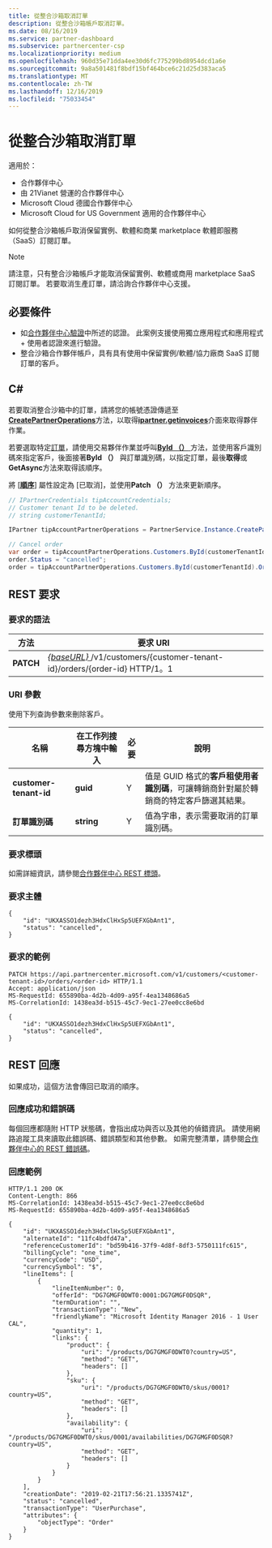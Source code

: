 ```yaml
---
title: 從整合沙箱取消訂單
description: 從整合沙箱帳戶取消訂單。
ms.date: 08/16/2019
ms.service: partner-dashboard
ms.subservice: partnercenter-csp
ms.localizationpriority: medium
ms.openlocfilehash: 960d35e71dda4ee30d6fc775299bd8954dcd1a6e
ms.sourcegitcommit: 9a8a501481f8bdf15bf464bce6c21d25d383aca5
ms.translationtype: MT
ms.contentlocale: zh-TW
ms.lasthandoff: 12/16/2019
ms.locfileid: "75033454"
---
```

# <a name="cancel-an-order-from-the-integration-sandbox"></a>從整合沙箱取消訂單

適用於：

- 合作夥伴中心
- 由 21Vianet 營運的合作夥伴中心
- Microsoft Cloud 德國合作夥伴中心
- Microsoft Cloud for US Government 適用的合作夥伴中心

如何從整合沙箱帳戶取消保留實例、軟體和商業 marketplace 軟體即服務（SaaS）訂閱訂單。

>[!NOTE]
>請注意，只有整合沙箱帳戶才能取消保留實例、軟體或商用 marketplace SaaS 訂閱訂單。 若要取消生產訂單，請洽詢合作夥伴中心支援。

## <a name="prerequisites"></a>必要條件

- 如[合作夥伴中心驗證](partner-center-authentication.md)中所述的認證。 此案例支援使用獨立應用程式和應用程式 + 使用者認證來進行驗證。
- 整合沙箱合作夥伴帳戶，具有具有使用中保留實例/軟體/協力廠商 SaaS 訂閱訂單的客戶。

## <a name="c"></a>C#

若要取消整合沙箱中的訂單，請將您的帳號憑證傳遞至[**CreatePartnerOperations**](https://docs.microsoft.com/dotnet/api/microsoft.store.partnercenter.partnerservice.instance)方法，以取得[**ipartner.getinvoices**](https://docs.microsoft.com/dotnet/api/microsoft.store.partnercenter.ipartner)介面來取得夥伴作業。

若要選取特定[訂單](order-resources.md#order)，請使用交易夥伴作業並呼叫[**ById （）** ](https://docs.microsoft.com/dotnet/api/microsoft.store.partnercenter.customers.icustomercollection.byid)方法，並使用客戶識別碼來指定客戶，後面接著**ById （）** 與訂單識別碼，以指定訂單，最後**取得**或**GetAsync**方法來取得該順序。

將 [[**順序**](order-resources.md#order)] 屬性設定為 [已取消]，並使用**Patch （）** 方法來更新順序。

``` csharp
// IPartnerCredentials tipAccountCredentials;
// Customer tenant Id to be deleted.
// string customerTenantId;

IPartner tipAccountPartnerOperations = PartnerService.Instance.CreatePartnerOperations(tipAccountCredentials);

// Cancel order
var order = tipAccountPartnerOperations.Customers.ById(customerTenantId).Orders.ById(orderId).Get();
order.Status = "cancelled";
order = tipAccountPartnerOperations.Customers.ById(customerTenantId).Orders.ById(orderId).Patch(order);

```

## <a name="rest-request"></a>REST 要求

### <a name="request-syntax"></a>要求的語法

| 方法     | 要求 URI                                                                            |
|------------|----------------------------------------------------------------------------------------|
| **PATCH** | [ *{baseURL}* ](partner-center-rest-urls.md)/v1/customers/{customer-tenant-id}/orders/{order-id} HTTP/1。1 |

### <a name="uri-parameter"></a>URI 參數

使用下列查詢參數來刪除客戶。

| 名稱                   | 在工作列搜尋方塊中輸入     | 必要 | 說明                                                                                                                                            |
|------------------------|----------|----------|--------------------------------------------------------------------------------------------------------------------------------------------------------|
| **customer-tenant-id** | **guid** | Y        | 值是 GUID 格式的**客戶租使用者識別碼**，可讓轉銷商針對屬於轉銷商的特定客戶篩選其結果。 |
| **訂單識別碼** | **string** | Y        | 值為字串，表示需要取消的訂單識別碼。 |

### <a name="request-headers"></a>要求標頭

如需詳細資訊，請參閱[合作夥伴中心 REST 標頭](headers.md)。

### <a name="request-body"></a>要求主體
```http
{  
    "id": "UKXASSO1dezh3HdxClHxSp5UEFXGbAnt1",  
    "status": "cancelled",  
}
```

### <a name="request-example"></a>要求的範例

```http
PATCH https://api.partnercenter.microsoft.com/v1/customers/<customer-tenant-id>/orders/<order-id> HTTP/1.1
Accept: application/json
MS-RequestId: 655890ba-4d2b-4d09-a95f-4ea1348686a5
MS-CorrelationId: 1438ea3d-b515-45c7-9ec1-27ee0cc8e6bd

{
    "id": "UKXASSO1dezh3HdxClHxSp5UEFXGbAnt1",
    "status": "cancelled",
}
```

## <a name="rest-response"></a>REST 回應

如果成功，這個方法會傳回已取消的順序。

### <a name="response-success-and-error-codes"></a>回應成功和錯誤碼

每個回應都隨附 HTTP 狀態碼，會指出成功與否以及其他的偵錯資訊。 請使用網路追蹤工具來讀取此錯誤碼、錯誤類型和其他參數。 如需完整清單，請參閱[合作夥伴中心的 REST 錯誤碼](error-codes.md)。

### <a name="response-example"></a>回應範例

```http
HTTP/1.1 200 OK
Content-Length: 866
MS-CorrelationId: 1438ea3d-b515-45c7-9ec1-27ee0cc8e6bd
MS-RequestId: 655890ba-4d2b-4d09-a95f-4ea1348686a5

{
    "id": "UKXASSO1dezh3HdxClHxSp5UEFXGbAnt1",
    "alternateId": "11fc4bdfd47a",
    "referenceCustomerId": "bd59b416-37f9-4d8f-8df3-5750111fc615",
    "billingCycle": "one_time",
    "currencyCode": "USD",
    "currencySymbol": "$",
    "lineItems": [
        {
            "lineItemNumber": 0,
            "offerId": "DG7GMGF0DWT0:0001:DG7GMGF0DSQR",
            "termDuration": "",
            "transactionType": "New",
            "friendlyName": "Microsoft Identity Manager 2016 - 1 User CAL",
            "quantity": 1,
            "links": {
                "product": {
                    "uri": "/products/DG7GMGF0DWT0?country=US",
                    "method": "GET",
                    "headers": []
                },
                "sku": {
                    "uri": "/products/DG7GMGF0DWT0/skus/0001?country=US",
                    "method": "GET",
                    "headers": []
                },
                "availability": {
                    "uri": "/products/DG7GMGF0DWT0/skus/0001/availabilities/DG7GMGF0DSQR?country=US",
                    "method": "GET",
                    "headers": []
                }
            }
        }
    ],
    "creationDate": "2019-02-21T17:56:21.1335741Z",
    "status": "cancelled",
    "transactionType": "UserPurchase",
    "attributes": {
        "objectType": "Order"
    }
}
```
